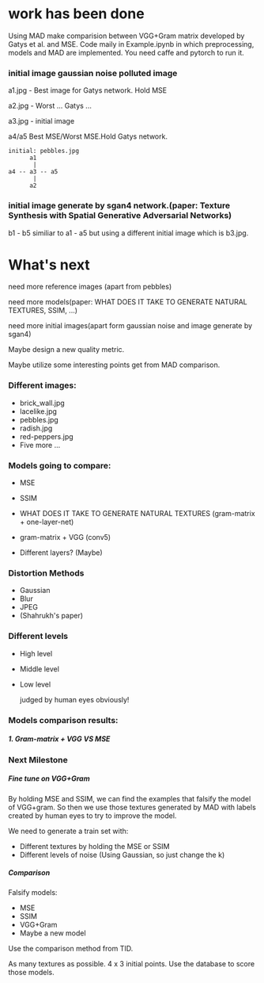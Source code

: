 # work has been done

Using MAD make comparision between VGG+Gram matrix developed by Gatys et al. and MSE. Code maily in Example.ipynb in which preprocessing, models and MAD are implemented. You need caffe and pytorch to run it.

### initial image gaussian noise polluted image

a1.jpg - Best image for Gatys network. Hold MSE

a2.jpg - Worst ...      Gatys ...

a3.jpg - initial image

a4/a5 Best MSE/Worst MSE.Hold Gatys network.

    initial: pebbles.jpg
          a1
           | 
    a4 -- a3 -- a5
           |
          a2

### initial image generate by sgan4 network.(paper: Texture Synthesis with Spatial Generative Adversarial Networks)

b1 - b5 similiar to a1 - a5 but using a different initial image which is b3.jpg.



# What's next
need more reference images (apart from pebbles) 

need more models(paper: WHAT DOES IT TAKE TO GENERATE NATURAL TEXTURES, SSIM, ...)

need more initial images(apart form gaussian noise and image generate by sgan4)


Maybe design a new quality metric.

Maybe utilize some interesting points get from MAD comparison.



### Different images:

* brick_wall.jpg
* lacelike.jpg
* pebbles.jpg
* radish.jpg
* red-peppers.jpg
* Five more ...



### Models going to compare:

* MSE

* SSIM

* WHAT DOES IT TAKE TO GENERATE NATURAL TEXTURES (gram-matrix + one-layer-net)

* gram-matrix + VGG (conv5)

* Different layers? (Maybe)

  

### Distortion Methods

* Gaussian
* Blur
* JPEG
* (Shahrukh's paper)

### Different levels

* High level

* Middle level

* Low level

  judged by human eyes obviously!

### Models comparison results:

##### 1. Gram-matrix + VGG VS MSE

### Next Milestone

##### Fine tune on VGG+Gram

By holding MSE and SSIM, we can find the examples that falsify the model of VGG+gram. So then we use those textures generated by MAD with labels created by human eyes to try to improve the model.

We need to generate a train set with:

* Different textures by holding the MSE or SSIM
* Different levels of noise (Using Gaussian, so just change the k)

##### Comparison

Falsify models:

* MSE
* SSIM
* VGG+Gram
* Maybe a new model

Use the comparison method from TID.

As many textures as possible. 4 x 3 initial points. Use the database to score those models.